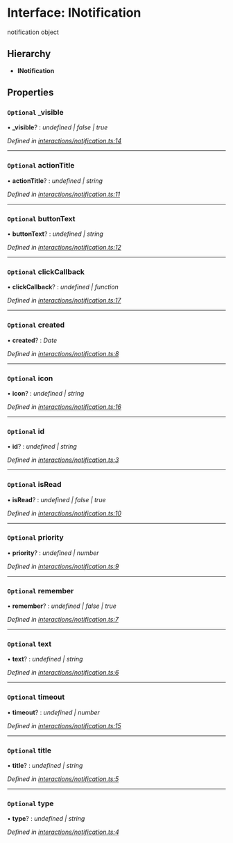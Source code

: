 # Interface: INotification

notification object

## Hierarchy

* **INotification**

## Properties

### `Optional` _visible

• **_visible**? : *undefined | false | true*

*Defined in [interactions/notification.ts:14](https://github.com/TNOCS/csnext/blob/b9521f0/packages/cs-core/src/interactions/notification.ts#L14)*

___

### `Optional` actionTitle

• **actionTitle**? : *undefined | string*

*Defined in [interactions/notification.ts:11](https://github.com/TNOCS/csnext/blob/b9521f0/packages/cs-core/src/interactions/notification.ts#L11)*

___

### `Optional` buttonText

• **buttonText**? : *undefined | string*

*Defined in [interactions/notification.ts:12](https://github.com/TNOCS/csnext/blob/b9521f0/packages/cs-core/src/interactions/notification.ts#L12)*

___

### `Optional` clickCallback

• **clickCallback**? : *undefined | function*

*Defined in [interactions/notification.ts:17](https://github.com/TNOCS/csnext/blob/b9521f0/packages/cs-core/src/interactions/notification.ts#L17)*

___

### `Optional` created

• **created**? : *Date*

*Defined in [interactions/notification.ts:8](https://github.com/TNOCS/csnext/blob/b9521f0/packages/cs-core/src/interactions/notification.ts#L8)*

___

### `Optional` icon

• **icon**? : *undefined | string*

*Defined in [interactions/notification.ts:16](https://github.com/TNOCS/csnext/blob/b9521f0/packages/cs-core/src/interactions/notification.ts#L16)*

___

### `Optional` id

• **id**? : *undefined | string*

*Defined in [interactions/notification.ts:3](https://github.com/TNOCS/csnext/blob/b9521f0/packages/cs-core/src/interactions/notification.ts#L3)*

___

### `Optional` isRead

• **isRead**? : *undefined | false | true*

*Defined in [interactions/notification.ts:10](https://github.com/TNOCS/csnext/blob/b9521f0/packages/cs-core/src/interactions/notification.ts#L10)*

___

### `Optional` priority

• **priority**? : *undefined | number*

*Defined in [interactions/notification.ts:9](https://github.com/TNOCS/csnext/blob/b9521f0/packages/cs-core/src/interactions/notification.ts#L9)*

___

### `Optional` remember

• **remember**? : *undefined | false | true*

*Defined in [interactions/notification.ts:7](https://github.com/TNOCS/csnext/blob/b9521f0/packages/cs-core/src/interactions/notification.ts#L7)*

___

### `Optional` text

• **text**? : *undefined | string*

*Defined in [interactions/notification.ts:6](https://github.com/TNOCS/csnext/blob/b9521f0/packages/cs-core/src/interactions/notification.ts#L6)*

___

### `Optional` timeout

• **timeout**? : *undefined | number*

*Defined in [interactions/notification.ts:15](https://github.com/TNOCS/csnext/blob/b9521f0/packages/cs-core/src/interactions/notification.ts#L15)*

___

### `Optional` title

• **title**? : *undefined | string*

*Defined in [interactions/notification.ts:5](https://github.com/TNOCS/csnext/blob/b9521f0/packages/cs-core/src/interactions/notification.ts#L5)*

___

### `Optional` type

• **type**? : *undefined | string*

*Defined in [interactions/notification.ts:4](https://github.com/TNOCS/csnext/blob/b9521f0/packages/cs-core/src/interactions/notification.ts#L4)*
